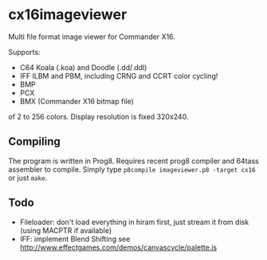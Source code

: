 # cx16imageviewer

Multi file format image viewer for Commander X16.

Supports:

- C64 Koala (.koa) and Doodle (.dd/.ddl)
- IFF ILBM and PBM, including CRNG and CCRT color cycling!
- BMP
- PCX
- BMX (Commander X16 bitmap file)

of 2 to 256 colors. Display resolution is fixed 320x240.

## Compiling

The program is written in Prog8. Requires recent prog8 compiler and 64tass assembler to compile.
Simply type ``p8compile imageviewer.p8 -target cx16`` or just ``make``.


## Todo

- Fileloader: don't load everything in hiram first, just stream it from disk (using MACPTR if available)
- IFF: implement Blend Shifting see http://www.effectgames.com/demos/canvascycle/palette.js
